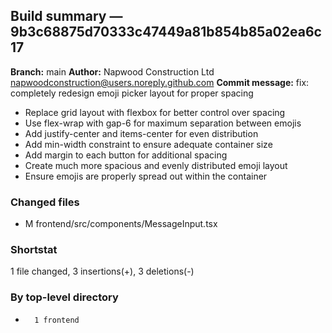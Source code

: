 ## Build summary — 9b3c68875d70333c47449a81b854b85a02ea6c17

**Branch:** main
**Author:** Napwood Construction Ltd <napwoodconstruction@users.noreply.github.com>
**Commit message:** fix: completely redesign emoji picker layout for proper spacing

- Replace grid layout with flexbox for better control over spacing
- Use flex-wrap with gap-6 for maximum separation between emojis
- Add justify-center and items-center for even distribution
- Add min-width constraint to ensure adequate container size
- Add margin to each button for additional spacing
- Create much more spacious and evenly distributed emoji layout
- Ensure emojis are properly spread out within the container

### Changed files
 - M	frontend/src/components/MessageInput.tsx

### Shortstat
 1 file changed, 3 insertions(+), 3 deletions(-)

### By top-level directory
 -       1 frontend
